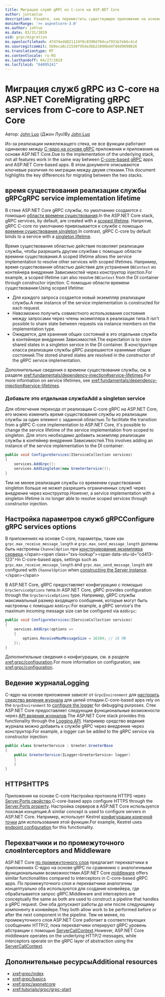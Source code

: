 ```yaml
---
title: Миграция служб gRPC из C-core на ASP.NET Core
author: juntaoluo
description: Узнайте, как переместить существующее приложение на основе gRPC C core для запуска на вершине стека ASP.NET Core.
monikerRange: '>= aspnetcore-3.0'
ms.author: johluo
ms.date: 03/31/2019
uid: grpc/migration
ms.openlocfilehash: 47d74edd821124f0c8390d704ca7931b7eb6c4cd
ms.sourcegitcommit: 5b0eca8c21550f95de3bb21096bd4fd4d9098026
ms.translationtype: MT
ms.contentlocale: ru-RU
ms.lasthandoff: 04/27/2019
ms.locfileid: "64895241"
---
```

# <a name="migrating-grpc-services-from-c-core-to-aspnet-core"></a><span data-ttu-id="cd413-103">Миграция служб gRPC из C-core на ASP.NET Core</span><span class="sxs-lookup"><span data-stu-id="cd413-103">Migrating gRPC services from C-core to ASP.NET Core</span></span>

<span data-ttu-id="cd413-104">Автор: [John Luo](https://github.com/juntaoluo) (Джон Луо)</span><span class="sxs-lookup"><span data-stu-id="cd413-104">By [John Luo](https://github.com/juntaoluo)</span></span>

<span data-ttu-id="cd413-105">Из-за реализации нижележащего стека, не все функции работают одинаково между [C-ядро на основе gRPC](https://grpc.io/blog/grpc-stacks) приложения и приложения на основе ASP.NET Core.</span><span class="sxs-lookup"><span data-stu-id="cd413-105">Due to the implementation of the underlying stack, not all features work in the same way between [C-core-based gRPC](https://grpc.io/blog/grpc-stacks) apps and ASP.NET Core-based apps.</span></span> <span data-ttu-id="cd413-106">В этом документе описываются ключевые различия по миграции между двумя стеками.</span><span class="sxs-lookup"><span data-stu-id="cd413-106">This document highlights the key differences for migrating between the two stacks.</span></span>

## <a name="grpc-service-implementation-lifetime"></a><span data-ttu-id="cd413-107">время существования реализации службы gRPC</span><span class="sxs-lookup"><span data-stu-id="cd413-107">gRPC service implementation lifetime</span></span>

<span data-ttu-id="cd413-108">В стеке ASP.NET Core gRPC службы, по умолчанию создаются с помощью [области времени существования](xref:fundamentals/dependency-injection#service-lifetimes).</span><span class="sxs-lookup"><span data-stu-id="cd413-108">In the ASP.NET Core stack, gRPC services, by default, are created with a [scoped lifetime](xref:fundamentals/dependency-injection#service-lifetimes).</span></span> <span data-ttu-id="cd413-109">Напротив, gRPC C-core по умолчанию привязывается к службе с помощью [времени существования singleton](xref:fundamentals/dependency-injection#service-lifetimes).</span><span class="sxs-lookup"><span data-stu-id="cd413-109">In contrast, gRPC C-core by default binds to a service with a [singleton lifetime](xref:fundamentals/dependency-injection#service-lifetimes).</span></span>

<span data-ttu-id="cd413-110">Время существования областью действия позволяет реализации службы, чтобы разрешить другим службам с помощью области времени существования.</span><span class="sxs-lookup"><span data-stu-id="cd413-110">A scoped lifetime allows the service implementation to resolve other services with scoped lifetimes.</span></span> <span data-ttu-id="cd413-111">Например, время существования областью действия для устранения `DBContext` из контейнера внедрения Зависимостей через конструктор injection.</span><span class="sxs-lookup"><span data-stu-id="cd413-111">For example, a scoped lifetime can also resolve `DBContext` from the DI container through constructor injection.</span></span> <span data-ttu-id="cd413-112">С помощью области времени существования:</span><span class="sxs-lookup"><span data-stu-id="cd413-112">Using scoped lifetime:</span></span>

* <span data-ttu-id="cd413-113">Для каждого запроса создается новый экземпляр реализации службы.</span><span class="sxs-lookup"><span data-stu-id="cd413-113">A new instance of the service implementation is constructed for each request.</span></span>
* <span data-ttu-id="cd413-114">Невозможно получить совместного использования состояния между запросами через члены экземпляра в реализации типа.</span><span class="sxs-lookup"><span data-stu-id="cd413-114">It isn't possible to share state between requests via instance members on the implementation type.</span></span>
* <span data-ttu-id="cd413-115">Ожидается, для хранения общих состояний в это отдельная служба в контейнере внедрения Зависимостей.</span><span class="sxs-lookup"><span data-stu-id="cd413-115">The expectation is to store shared states in a singleton service in the DI container.</span></span> <span data-ttu-id="cd413-116">В конструкторе класса реализации службы gRPC разрешаются хранимые общих состояний.</span><span class="sxs-lookup"><span data-stu-id="cd413-116">The stored shared states are resolved in the constructor of the gRPC service implementation.</span></span>

<span data-ttu-id="cd413-117">Дополнительные сведения о времени существования службы, см. в разделе <xref:fundamentals/dependency-injection#service-lifetimes>.</span><span class="sxs-lookup"><span data-stu-id="cd413-117">For more information on service lifetimes, see <xref:fundamentals/dependency-injection#service-lifetimes>.</span></span>

### <a name="add-a-singleton-service"></a><span data-ttu-id="cd413-118">Добавьте это отдельная служба</span><span class="sxs-lookup"><span data-stu-id="cd413-118">Add a singleton service</span></span>

<span data-ttu-id="cd413-119">Для облегчения перехода от реализации C-core gRPC на ASP.NET Core, его можно изменить время существования службы из реализации службы за один элемент с заданной областью.</span><span class="sxs-lookup"><span data-stu-id="cd413-119">To facilitate the transition from a gRPC C-core implementation to ASP.NET Core, it's possible to change the service lifetime of the service implementation from scoped to singleton.</span></span> <span data-ttu-id="cd413-120">Для этого необходимо добавить экземпляр реализации службы в контейнер внедрения Зависимостей.</span><span class="sxs-lookup"><span data-stu-id="cd413-120">This involves adding an instance of the service implementation to the DI container:</span></span>

```csharp
public void ConfigureServices(IServiceCollection services)
{
    services.AddGrpc();
    services.AddSingleton(new GreeterService());
}
```

<span data-ttu-id="cd413-121">Тем не менее реализация службы со временем существования singleton больше не может разрешить ограниченных служб через внедрение через конструктор.</span><span class="sxs-lookup"><span data-stu-id="cd413-121">However, a service implementation with a singleton lifetime is no longer able to resolve scoped services through constructor injection.</span></span>

## <a name="configure-grpc-services-options"></a><span data-ttu-id="cd413-122">Настройка параметров служб gRPC</span><span class="sxs-lookup"><span data-stu-id="cd413-122">Configure gRPC services options</span></span>

<span data-ttu-id="cd413-123">В приложениях на основе C-core, параметры, такие как `grpc.max_receive_message_length` и `grpc.max_send_message_length` должны быть настроены `ChannelOption` при [конструирование экземпляра сервера](https://grpc.io/grpc/csharp/api/Grpc.Core.Server.html#Grpc_Core_Server__ctor_System_Collections_Generic_IEnumerable_Grpc_Core_ChannelOption__).</span><span class="sxs-lookup"><span data-stu-id="cd413-123">In C-core-based apps, settings such as `grpc.max_receive_message_length` and `grpc.max_send_message_length` are configured with `ChannelOption` when [constructing the Server instance](https://grpc.io/grpc/csharp/api/Grpc.Core.Server.html#Grpc_Core_Server__ctor_System_Collections_Generic_IEnumerable_Grpc_Core_ChannelOption__).</span></span>

<span data-ttu-id="cd413-124">В ASP.NET Core, gRPC предоставляет конфигурацию с помощью `GrpcServiceOptions` типа.</span><span class="sxs-lookup"><span data-stu-id="cd413-124">In ASP.NET Core, gRPC provides configuration through the `GrpcServiceOptions` type.</span></span> <span data-ttu-id="cd413-125">Например, gRPC службы максимальный размер входящего сообщения, которые могут быть настроены с помощью `AddGrpc`:</span><span class="sxs-lookup"><span data-stu-id="cd413-125">For example, a gRPC service's the maximum incoming message size can be configured via `AddGrpc`:</span></span>

```csharp
public void ConfigureServices(IServiceCollection services)
{
    services.AddGrpc(options =>
    {
        options.ReceiveMaxMessageSize = 16384; // 16 MB
    });
}
```

<span data-ttu-id="cd413-126">Дополнительные сведения о конфигурации, см. в разделе <xref:grpc/configuration>.</span><span class="sxs-lookup"><span data-stu-id="cd413-126">For more information on configuration, see <xref:grpc/configuration>.</span></span>

## <a name="logging"></a><span data-ttu-id="cd413-127">Ведение журнала</span><span class="sxs-lookup"><span data-stu-id="cd413-127">Logging</span></span>

<span data-ttu-id="cd413-128">C-ядро на основе приложения зависят от `GrpcEnvironment` для [настроить средство ведения журнала](https://grpc.io/grpc/csharp/api/Grpc.Core.GrpcEnvironment.html?q=size#Grpc_Core_GrpcEnvironment_SetLogger_Grpc_Core_Logging_ILogger_) для целей отладки.</span><span class="sxs-lookup"><span data-stu-id="cd413-128">C-core-based apps rely on the `GrpcEnvironment` to [configure the logger](https://grpc.io/grpc/csharp/api/Grpc.Core.GrpcEnvironment.html?q=size#Grpc_Core_GrpcEnvironment_SetLogger_Grpc_Core_Logging_ILogger_) for debugging purposes.</span></span> <span data-ttu-id="cd413-129">Стек ASP.NET Core предоставляет следующие функциональные возможности через [API ведения журналов](xref:fundamentals/logging/index).</span><span class="sxs-lookup"><span data-stu-id="cd413-129">The ASP.NET Core stack provides this functionality through the [Logging API](xref:fundamentals/logging/index).</span></span> <span data-ttu-id="cd413-130">Например средство ведения журнала можно добавить к службе gRPC через внедрение через конструктор:</span><span class="sxs-lookup"><span data-stu-id="cd413-130">For example, a logger can be added to the gRPC service via constructor injection:</span></span>

```csharp
public class GreeterService : Greeter.GreeterBase
{
    public GreeterService(ILogger<GreeterService> logger)
    {
    }
}
```

## <a name="https"></a><span data-ttu-id="cd413-131">HTTPS</span><span class="sxs-lookup"><span data-stu-id="cd413-131">HTTPS</span></span>

<span data-ttu-id="cd413-132">Приложения на основе C-core Настройка протокола HTTPS через [Server.Ports свойство](https://grpc.io/grpc/csharp/api/Grpc.Core.Server.html#Grpc_Core_Server_Ports).</span><span class="sxs-lookup"><span data-stu-id="cd413-132">C-core-based apps configure HTTPS through the [Server.Ports property](https://grpc.io/grpc/csharp/api/Grpc.Core.Server.html#Grpc_Core_Server_Ports).</span></span> <span data-ttu-id="cd413-133">Настройка серверов в ASP.NET Core используется похожая концепция.</span><span class="sxs-lookup"><span data-stu-id="cd413-133">A similar concept is used to configure servers in ASP.NET Core.</span></span> <span data-ttu-id="cd413-134">Например, использует Kestrel [конфигурации конечной точки](xref:fundamentals/servers/kestrel#endpoint-configuration) для использования этой функции.</span><span class="sxs-lookup"><span data-stu-id="cd413-134">For example, Kestrel uses [endpoint configuration](xref:fundamentals/servers/kestrel#endpoint-configuration) for this functionality.</span></span>

## <a name="interceptors-and-middleware"></a><span data-ttu-id="cd413-135">Перехватчики и по промежуточного слоя</span><span class="sxs-lookup"><span data-stu-id="cd413-135">Interceptors and Middleware</span></span>

<span data-ttu-id="cd413-136">ASP.NET Core [по промежуточного слоя](xref:fundamentals/middleware/index) предлагает перехватчики в приложениях C-ядро на основе gRPC по сравнению с аналогичными функциональными возможностями.</span><span class="sxs-lookup"><span data-stu-id="cd413-136">ASP.NET Core [middleware](xref:fundamentals/middleware/index) offers similar functionalities compared to interceptors in C-core-based gRPC apps.</span></span> <span data-ttu-id="cd413-137">По промежуточного слоя и перехватчики аналогичны концептуально оба используются для создания конвейера, где обрабатывается запрос gRPC.</span><span class="sxs-lookup"><span data-stu-id="cd413-137">Middleware and interceptors are conceptually the same as both are used to construct a pipeline that handles a gRPC request.</span></span> <span data-ttu-id="cd413-138">Они оба допускают работы до или после следующему компоненту в конвейере.</span><span class="sxs-lookup"><span data-stu-id="cd413-138">They both allow work to be performed before or after the next component in the pipeline.</span></span> <span data-ttu-id="cd413-139">Тем не менее, по промежуточного слоя ASP.NET Core работает в соответствующих сообщениях HTTP/2, пока перехватчики оперируют gRPC уровень абстракции с помощью [ServerCallContext](https://grpc.io/grpc/csharp/api/Grpc.Core.ServerCallContext.html).</span><span class="sxs-lookup"><span data-stu-id="cd413-139">However, ASP.NET Core middleware operates on the underlying HTTP/2 messages, while interceptors operate on the gRPC layer of abstraction using the [ServerCallContext](https://grpc.io/grpc/csharp/api/Grpc.Core.ServerCallContext.html).</span></span>

## <a name="additional-resources"></a><span data-ttu-id="cd413-140">Дополнительные ресурсы</span><span class="sxs-lookup"><span data-stu-id="cd413-140">Additional resources</span></span>

* <xref:grpc/index>
* <xref:grpc/basics>
* <xref:grpc/aspnetcore>
* <xref:tutorials/grpc/grpc-start>
